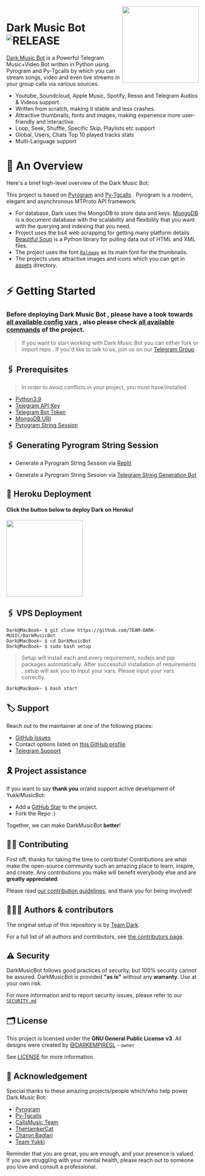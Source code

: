 <img src="https://telegra.ph/file/edc1727f6afdeb378fce3.jpg" align="right" width="200" height="200"/>

# Dark Music Bot <img src="https://img.shields.io/github/v/release/TEAM-DARK-MUSIC/DarkMusicBot?color=black&logo=github&logoColor=black&style=social" alt="RELEASE">

[Dark Music Bot](https://github.com/TEAM-DARK-MUSIC/DarkMusicBot) is a Powerful Telegram Music+Video Bot written in Python using Pyrogram and Py-Tgcalls by which you can stream songs, video and even live streams in your group calls via various sources.

* Youtube, Soundcloud, Apple Music, Spotify, Resso and Telegram Audios & Videos support.
* Written from scratch, making it stable and less crashes.
* Attractive thumbnails, fonts and images,  making experience more user-friendly and interactive.
* Loop, Seek, Shuffle, Specific Skip, Playlists etc support
* Global, Users, Chats Top 10 played tracks stats
* Multi-Language support


# 🔗 An Overview

Here's a brief high-level overview of the Dark Music Bot:

This project is based on [Pyrogram](https://github.com/pyrogram) and [Py-Tgcalls](https://github.com/pytgcalls/pytgcalls) . Pyrogram is a modern, elegant and asynchronous MTProto API framework.

* For database, Dark uses the MongoDB to store data and keys. [MongoDB](https://www.mongodb.com/) is a document database with the scalability and flexibility that you want with the querying and indexing that you need.
* Project uses the bs4 web scrapping for getting many platform details. [Beautiful Soup](https://www.crummy.com/software/BeautifulSoup/bs4/doc/) is a Python library for pulling data out of HTML and XML files.
* The project uses the font [`Raleway`](../assets/font2.ttf) as its main font for the thumbnails.
* The projects uses attractive images and icons which you can get in [assets](../assets/) directory.


# ⚡️ Getting Started

### Before deploying Dark Music Bot , please have a look towards [all available config vars](../config/README.md) , also please check [all available commands](../strings/command.yml) of the project.

> If you want to start working with Dark Music Bot you can either fork or import repo .
> If you'd like to talk to us, join us on our [Telegram Group](https://t.me/DarkSupport)


## 🖇 Prerequisites

> In order to avoid conflicts in your project, you must have/installed

- [Python3.9](https://www.python.org/downloads/release/python-390/)
- [Telegram API Key](https://docs.pyrogram.org/intro/setup#api-keys)
- [Telegram Bot Token](https://t.me/botfather)
- [MongoDB URI](https://telegra.ph/MongoDB-04-06)
- [Pyrogram String Session](https://replit.com/@darkempireslbots/DARK-MUSIC-STRING-GEN?v=1)


## 🖇 Generating Pyrogram String Session

- Generate a Pyrogram String Session via [Replit](https://replit.com/@darkempireslbots/DARK-MUSIC-STRING-GEN?v=1)

- Generate a Pyrogram String Session via [Telegram String Generation Bot](https://t.me/DarkStringBot)


## 🚀 Heroku Deployment

<h4>Click the button below to deploy Dark on Heroku!</h4>    
<a href="https://heroku.com/deploy?template=https://github.com/TEAM-DARK-MUSIC/DarkMusicBot/"><img src="https://img.shields.io/badge/Deploy%20To%20Heroku-blueviolet?style=for-the-badge&logo=heroku" width="200""/></a>



## 🖇 VPS Deployment



```console
Dark@MacBook~ $ git clone https://github.com/TEAM-DARK-MUSIC/DarkMusicBot
Dark@MacBook~ $ cd DarkMusicBot
Dark@MacBook~ $ sudo bash setup
```
> Setup will install each and every requirement, nodejs and pip packages automatically. After successfull installation of requirements , setup will ask you to input your vars.
> Please input your vars correctly.

```console
Dark@MacBook~ $ bash start
```



## 🏷 Support

Reach out to the maintainer at one of the following places:

- [GitHub Issues](https://github.com/DARKEMPIRESL/DARKMUSIC/issues/new?assignees=&labels=question&template=SUPPORT_QUESTION.md&title=support%3A+)
- Contact options listed on [this GitHub profile](https://github.com/DARKEMPIRESL)
- [Telegram Support](https://t.me/SLBotOfficial)

## 🎗 Project assistance

If you want to say **thank you** or/and support active development of YukkiMusicBot:

- Add a [GitHub Star](https://github.com/DARKEMPIRESL/DarkMusicBot) to the project.
- Fork the Repo :)


Together, we can make DarkMusicBot **better**!

## ✍🏻 Contributing

First off, thanks for taking the time to contribute! Contributions are what make the open-source community such an amazing place to learn, inspire, and create. Any contributions you make will benefit everybody else and are **greatly appreciated**.

Please read [our contribution guidelines](CONTRIBUTING.md), and thank you for being involved!

## 👨🏻‍💻 Authors & contributors

The original setup of this repository is by [Team Dark](https://github.com/TEAM-DARK-MUSIC).

For a full list of all authors and contributors, see [the contributors page](https://github.com/TEAM-DARK-MUSIC/DarkMusicBot/contributors).

## ⚠️ Security

DarkMusicBot follows good practices of security, but 100% security cannot be assured. DarkMusicBot is provided **"as is"** without any **warranty**. Use at your own risk.

For more information and to report security issues, please refer to our [`SECURITY.md`](SECURITY.md)


## 🗂 License

This project is licensed under the **GNU General Public License v3**. All designs were created by [@DARKEMPIRESL](https://github.com/DARKEMPIRESL) - ``owner``

See [LICENSE](../LICENSE) for more information.

## 📑 Acknowledgement

Special thanks to these amazing projects/people which/who help power Dark Music Bot:

- [Pyrogram](https://github.com/pyrogram/pyrogram)
- [Py-Tgcalls](https://github.com/pytgcalls/pytgcalls)
- [CallsMusic Team](https://github.com/Callsmusic)
- [TheHamkerCat](https://github.com/TheHamkerCat)
- [Charon Baglari](https://github.com/XCBv021)
- [Team Yukki](https://github.com/TeamYukki)


Reminder that you are great, you are enough, and your presence is valued. If you are struggling with your mental health, please reach out to someone you love and consult a professional.

